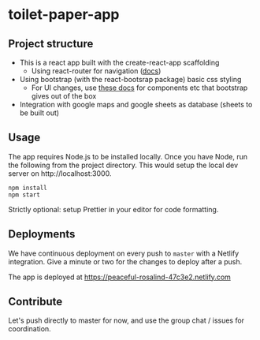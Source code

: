 # toilet-paper-app

## Project structure

* This is a react app built with the create-react-app scaffolding
  * Using react-router for navigation ([docs](https://reacttraining.com/react-router/web/guides/quick-start))
* Using bootstrap (with the react-bootsrap package) basic css styling
  * For UI changes, use [these docs](https://react-bootstrap.netlify.com/components/alerts) for components etc that bootstrap gives out of the box
* Integration with google maps and google sheets as database (sheets to be built out)

## Usage

The app requires Node.js to be installed locally. Once you have Node, run the following from the project directory. This would setup the local dev server on http://localhost:3000.

```
npm install
npm start
```

Strictly optional: setup Prettier in your editor for code formatting.

## Deployments

We have continuous deployment on every push to `master` with a Netlify integration. Give a minute or two for the changes to deploy after a push.

The app is deployed at https://peaceful-rosalind-47c3e2.netlify.com

## Contribute

Let's push directly to master for now, and use the group chat / issues for coordination.
